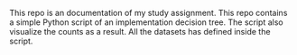 This repo is an documentation of my study assignment.
This repo contains a simple Python script of an implementation decision tree. The script also visualize the counts as a result. All the datasets has defined inside the script.   
